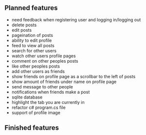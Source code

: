 ## Planned features
- need feedback when registering user and logging in/logging out
- delete posts
- edit posts
- pageination of posts
- ability to edit profile
- feed to view all posts
- search for other users
- watch other users profile pages
- comment on other peoples posts
- like other peoples posts
- add other users as friends
- show friends on profile page as a scrollbar to the left of posts
- show amount of friends under name on profile page
- send message to other people
- notifications when friends make a post
- sqlite database
- highlight the tab you are currently in
- refactor c# program.cs file
- support of profile image

## Finished features
